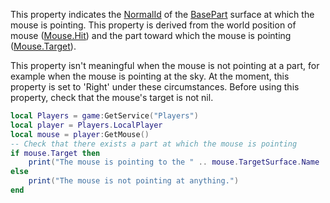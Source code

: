 This property indicates the [NormalId](https://developer.roblox.com/en-us/api-reference/enum/NormalId) of the [BasePart](https://create.roblox.com/docs/reference/engine/classes/BasePart) surface at
which the mouse is pointing. This property is derived from the world
position of mouse ([Mouse.Hit](https://create.roblox.com/docs/reference/engine/classes/Mouse#Hit)) and the part toward which the mouse is
pointing ([Mouse.Target](https://create.roblox.com/docs/reference/engine/classes/Mouse#Target)).

This property isn't meaningful when the mouse is not pointing at a part,
for example when the mouse is pointing at the sky. At the moment, this
property is set to 'Right' under these circumstances. Before using this
property, check that the mouse's target is not nil.

```lua
local Players = game:GetService("Players")
local player = Players.LocalPlayer
local mouse = player:GetMouse()
-- Check that there exists a part at which the mouse is pointing
if mouse.Target then
	print("The mouse is pointing to the " .. mouse.TargetSurface.Name .. " side of " .. mouse.Target.Name)
else
	print("The mouse is not pointing at anything.")
end
```